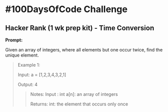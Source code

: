 # #100DaysOfCode Challenge

## Hacker Rank (1 wk prep kit) - Time Conversion

**Prompt:**

Given an array of integers, where all elements but one occur twice, find the unique element.

> Example 1:
> 
> Input: a = [1,2,3,4,3,2,1] 
>  
> Output: 4
>
>> Notes: 
>> Input : int a[n]: an array of integers
>>
>> Returns: int: the element that occurs only once

